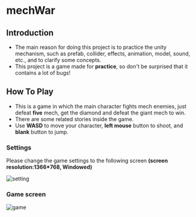 # mechWar

## Introduction

- The main reason for doing this project is to practice the unity mechanism, such as prefab, collider, effects, animation, model, sound, etc., and to clarify some concepts.
- This project is a game made for **practice**, so don't be surprised that it contains a lot of bugs!

## How To Play

- This is a game in which the main character fights mech enemies, just defeat **five** mech, get the diamond and defeat the giant mech to win.
- There are some related stories inside the game.
- Use **WASD** to move your character, **left mouse** button to shoot, and **blank** button to jump.

### Settings

Please change the game settings to the following screen **(screen resolution:1366*768, Windowed)**

![setting](https://user-images.githubusercontent.com/61999268/190865919-5e73ddc6-9265-4fcd-a4b3-d37278659059.png)

### Game screen

![game](https://user-images.githubusercontent.com/61999268/190866314-dc7e79fe-bb14-47ab-918f-8a37b4025a6a.png)